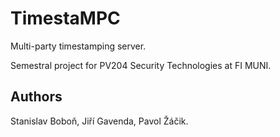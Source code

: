 # TimestaMPC
Multi-party timestamping server.

Semestral project for PV204 Security Technologies at FI MUNI.

## Authors
Stanislav Boboň, Jiří Gavenda, Pavol Žáčik.
